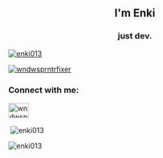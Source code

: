 <h2 align="center">I'm Enki</h2>
<h3 align="center">just dev.</h3>

<p align="left"> <a href="https://github.com/ryo-ma/github-profile-trophy"><img src="https://github-profile-trophy.vercel.app/?username=enki013" alt="enki013" /></a> </p>

<p align="left"> <a href="https://twitter.com/wndwsprntrfixer" target="blank"><img src="https://img.shields.io/twitter/follow/wndwsprntrfixer?logo=twitter&style=for-the-badge" alt="wndwsprntrfixer" /></a> </p>

<h3 align="left">Connect with me:</h3>
<p align="left">
<a href="https://twitter.com/wndwsprntrfixer" target="blank"><img align="center" src="https://raw.githubusercontent.com/rahuldkjain/github-profile-readme-generator/master/src/images/icons/Social/twitter.svg" alt="wndwsprntrfixer" height="30" width="40" /></a>
</p>

<p>&nbsp;<img align="center" src="https://github-readme-stats.vercel.app/api?username=enki013&show_icons=true&locale=en" alt="enki013" /></p>

<p><img align="center" src="https://github-readme-streak-stats.herokuapp.com/?user=enki013&" alt="enki013" /></p>

